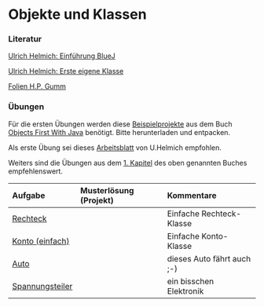# Objekte und Klassen #

### Literatur ###
[Ulrich Helmich: Einführung BlueJ](http://www.u-helmich.de/inf/BlueJ/kurs11/seiten/seite01.html)

[Ulrich Helmich: Erste eigene Klasse](http://www.u-helmich.de/inf/BlueJ/kurs11/seiten/seite02.html)

[Folien H.P. Gumm](http://www.mathematik.uni-marburg.de/~gumm/Skripten/PraktischeInformatikI/Kapitel03.pdf)

### Übungen ###

Für die ersten Übungen werden diese [Beispielprojekte](http://www.bluej.org/objects-first/resources/projects.zip) aus dem Buch [Objects First With Java](http://www.bluej.org/objects-first/) benötigt. Bitte herunterladen und entpacken.

Als erste Übung sei dieses [Arbeitsblatt](http://www.u-helmich.de/inf/BlueJ/kurs11/seite01/AB101.pdf) von U.Helmich empfohlen.

Weiters sind die Übungen aus dem [1. Kapitel](http://www.bluej.org/objects-first/chapters/objects-first-ch1.pdf) des oben genannten Buches empfehlenswert.


| **Aufgabe** | **Musterlösung (Projekt)** | **Kommentare** |
|:------------|:----------------------------|:---------------|
| [Rechteck](uebung_objekte_und_klassen_rechteck.md) |  | Einfache Rechteck-Klasse |
| [Konto (einfach)](uebung_objekte_und_klassen_konto_einfach.md) |  | Einfache Konto-Klasse |
| [Auto](uebung_objekte_und_klassen_auto.md) |  | dieses Auto fährt auch ;-) |
| [Spannungsteiler](uebung_objekte_und_klassen_spannungsteiler.md) |  | ein bisschen Elektronik |